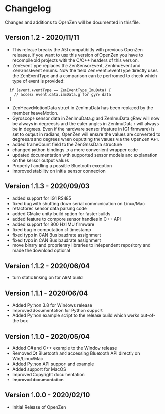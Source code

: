 # Changelog

Changes and additions to OpenZen will be documented in this file.

## Version 1.2 - 2020/11/11

- This release breaks the ABI compatibitly with previous OpenZen releases. If you want to use this version of
  OpenZen you have to recompile old projects with the C/C++ headers of this version.
- ZenEventType replaces the ZenSensorEvent, ZenImuEvent and ZenGnssEvent enums. Now the field ZenEvent::eventType
  directly uses the ZenEventType and a comparison can be perfromed to check which type of event is provided:
```
  if (event.eventType == ZenEventType_ImuData) {
    // access event.data.imuData.g for gyro data
  }
```
- ZenHeaveMotionData struct in ZenImuData has been replaced by the member heaveMotion.
- Gyroscope sensor data in ZenImuData.g and ZenImuData.gRaw will now be always in degrees/s and
  the euler angles in ZenImuData.r will always be in degrees. Even if the hardware sensor (feature in IG1 firmware)
  is set to output in radians, OpenZen will ensure the values are converted to degrees/s and degrees when
  ouputting the values via the OpenZen API.
- added frameCount field to the ZenGnssData structure
- changed python bindings to a more convenient wrapper code
- updated documentation with supported sensor models and explanation on the sensor output values
- Properly handling a possible Bluetooth exception
- Improved stability on initial sensor connection

## Version 1.1.3 - 2020/09/03

- added support for IG1 RS485
- fixed bug with shutting down serial communication on Linux/Mac
- refactored sensor data parsing code
- added CMake unity build option for faster builds
- added feature to compore sensor handles in C++ API
- added support for 800 Hz IMU firmware
- fixed bug in computation of timestamp
- fixed typo in CAN Bus baudrate assignment
- fixed typo in CAN Bus baudrate assignment
- move binary and proprierary libraries to independent repository
  and made the download optional

## Version 1.1.2 - 2020/06/04

- turn static linking on for ARM build

## Version 1.1.1 - 2020/06/04

- Added Python 3.8 for Windows release
- Improved documentation for Python support
- Added Python example script to the release build which works out-of-the box

## Version 1.1.0 - 2020/05/04

- Added C# and C++ example to the Window release
- Removed Qt Bluetooth and accessing Bluetooth API directly on Win/Linux/Mac
- Added Python API support and example
- Added support for MacOS
- Improved Copyright documentation
- Improved documentation

## Version 1.0.0 - 2020/02/10

- Initial Release of OpenZen